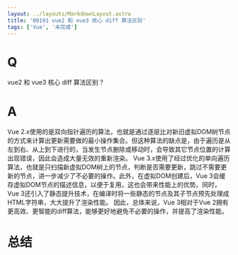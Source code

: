 ```yaml
---
layout: ../layouts/MarkdownLayout.astro
title: '00191 vue2 和 vue3 核心 diff 算法区别'
tags: ['Vue', '未完成']
---
```


# Q

vue2 和 vue3 核心 diff 算法区别？

# A

Vue 2.x使用的是双向指针遍历的算法，也就是通过逐层比对新旧虚拟DOM树节点的方式来计算出更新需要做的最小操作集合。但这种算法的缺点是，由于遍历是从左到右、从上到下进行的，当发生节点删除或移动时，会导致其它节点位置的计算出现错误，因此会造成大量无效的重新渲染。
Vue 3.x使用了经过优化的单向遍历算法，也就是只扫描新虚拟DOM树上的节点，判断是否需要更新，跳过不需要更新的节点，进一步减少了不必要的操作。此外，在虚拟DOM创建后，Vue 3会缓存虚拟DOM节点的描述信息，以便于复用，这也会带来性能上的优势。同时，Vue 3还引入了静态提升技术，在编译时将一些静态的节点及其子节点预先处理成HTML字符串，大大提升了渲染性能。
因此，总体来说，Vue 3相对于Vue 2拥有更高效、更智能的diff算法，能够更好地避免不必要的操作，并提高了渲染性能。


# 总结



<script>
  function func() {

  }
  
</script>